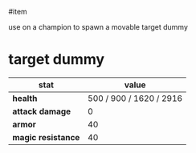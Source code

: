 #item

use on a champion to spawn a movable target dummy

# target dummy
| stat | value |
|---|---|
| **health** | 500 / 900 / 1620 / 2916 |
| **attack damage** | 0 |
| **armor** | 40 |
| **magic resistance** | 40 |
